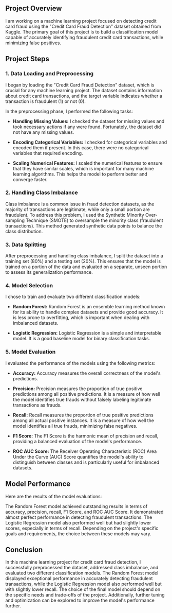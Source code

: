 ## Project Overview

I am working on a machine learning project focused on detecting credit card fraud using the "Credit Card Fraud Detection" dataset obtained from Kaggle. The primary goal of this project is to build a classification model capable of accurately identifying fraudulent credit card transactions, while minimizing false positives.

## Project Steps

### 1. Data Loading and Preprocessing

I began by loading the "Credit Card Fraud Detection" dataset, which is crucial for any machine learning project. The dataset contains information about credit card transactions, and the target variable indicates whether a transaction is fraudulent (1) or not (0).

In the preprocessing phase, I performed the following tasks:

-   **Handling Missing Values:** I checked the dataset for missing values and took necessary actions if any were found. Fortunately, the dataset did not have any missing values.
    
-   **Encoding Categorical Variables:** I checked for categorical variables and encoded them if present. In this case, there were no categorical variables that required encoding.
    
-   **Scaling Numerical Features:** I scaled the numerical features to ensure that they have similar scales, which is important for many machine learning algorithms. This helps the model to perform better and converge faster.
    

### 2. Handling Class Imbalance

Class imbalance is a common issue in fraud detection datasets, as the majority of transactions are legitimate, while only a small portion are fraudulent. To address this problem, I used the Synthetic Minority Over-sampling Technique (SMOTE) to oversample the minority class (fraudulent transactions). This method generated synthetic data points to balance the class distribution.

### 3. Data Splitting

After preprocessing and handling class imbalance, I split the dataset into a training set (80%) and a testing set (20%). This ensures that the model is trained on a portion of the data and evaluated on a separate, unseen portion to assess its generalization performance.

### 4. Model Selection

I chose to train and evaluate two different classification models:

-   **Random Forest:** Random Forest is an ensemble learning method known for its ability to handle complex datasets and provide good accuracy. It is less prone to overfitting, which is important when dealing with imbalanced datasets.
    
-   **Logistic Regression:** Logistic Regression is a simple and interpretable model. It is a good baseline model for binary classification tasks.
    

### 5. Model Evaluation

I evaluated the performance of the models using the following metrics:

-   **Accuracy:** Accuracy measures the overall correctness of the model's predictions.
    
-   **Precision:** Precision measures the proportion of true positive predictions among all positive predictions. It is a measure of how well the model identifies true frauds without falsely labeling legitimate transactions as frauds.
    
-   **Recall:** Recall measures the proportion of true positive predictions among all actual positive instances. It is a measure of how well the model identifies all true frauds, minimizing false negatives.
    
-   **F1 Score:** The F1 Score is the harmonic mean of precision and recall, providing a balanced evaluation of the model's performance.
    
-   **ROC AUC Score:** The Receiver Operating Characteristic (ROC) Area Under the Curve (AUC) Score quantifies the model's ability to distinguish between classes and is particularly useful for imbalanced datasets.
    

## Model Performance

Here are the results of the model evaluations:



The Random Forest model achieved outstanding results in terms of accuracy, precision, recall, F1 Score, and ROC AUC Score. It demonstrated almost perfect performance in detecting fraudulent transactions. The Logistic Regression model also performed well but had slightly lower scores, especially in terms of recall. Depending on the project's specific goals and requirements, the choice between these models may vary.

## Conclusion

In this machine learning project for credit card fraud detection, I successfully preprocessed the dataset, addressed class imbalance, and evaluated two different classification models. The Random Forest model displayed exceptional performance in accurately detecting fraudulent transactions, while the Logistic Regression model also performed well but with slightly lower recall. The choice of the final model should depend on the specific needs and trade-offs of the project. Additionally, further tuning and optimization can be explored to improve the model's performance further.
